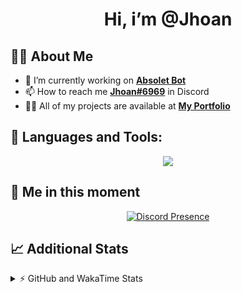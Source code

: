 <h1 align="center">Hi, i’m @Jhoan</h1>

## 🙋‍♂️ About Me

- 🔭 I’m currently working on **[Absolet Bot](https://strider.cloud)**
- 📫 How to reach me **[Jhoan#6969](https://jhoan.monster/)** in Discord
- 👨‍💻 All of my projects are available at **[My Portfolio](https://jhoan.monster)**

## 🚀 Languages and Tools:
<p align="center">
  <a href="https://skillicons.dev">
    <img src="https://skillicons.dev/icons?i=js,ts,html,css,bootstrap,nodejs,express,vscode,neovim,vim,atom,cloudflare,git,github,discord,bots,linux,mongodb,nginx,redis,wordpress,heroku&perline=11" />
  </a>
</p>
  
## 👤 Me in this moment
<p align="center">
    <a href="https://discord.com/users/612460795124776960" target="_blank" rel="nofollow">
        <img src="https://lanyard-profile-readme.vercel.app/api/612460795124776960?idleMessage=Probably%20coding%20Absolet..." alt="Discord Presence" align="center">
    </a>
</p>

## 📈 Additional Stats
<details>
    <summary>⚡ GitHub and WakaTime Stats</summary>
    <br/>

<!--START_SECTION:waka-->
![Code Time](http://img.shields.io/badge/Code%20Time-424%20hrs%2050%20mins-blue)

**🐱 My GitHub Data** 

> 🏆 843 Contributions in the Year 2022
 > 
> 📦 60.2 kB Used in GitHub's Storage 
 > 
> 💼 Opted to Hire
 > 
> 📜 4 Public Repositories 
 > 
> 🔑 32 Private Repositories  
 > 
**I'm an Early 🐤** 

```text
🌞 Morning    66 commits     ██░░░░░░░░░░░░░░░░░░░░░░░   9.39% 
🌆 Daytime    328 commits    ███████████░░░░░░░░░░░░░░   46.66% 
🌃 Evening    280 commits    ██████████░░░░░░░░░░░░░░░   39.83% 
🌙 Night      29 commits     █░░░░░░░░░░░░░░░░░░░░░░░░   4.13%

```
📅 **I'm Most Productive on Wednesday** 

```text
Monday       125 commits    ████░░░░░░░░░░░░░░░░░░░░░   17.78% 
Tuesday      110 commits    ████░░░░░░░░░░░░░░░░░░░░░   15.65% 
Wednesday    135 commits    ████░░░░░░░░░░░░░░░░░░░░░   19.2% 
Thursday     65 commits     ██░░░░░░░░░░░░░░░░░░░░░░░   9.25% 
Friday       68 commits     ██░░░░░░░░░░░░░░░░░░░░░░░   9.67% 
Saturday     126 commits    ████░░░░░░░░░░░░░░░░░░░░░   17.92% 
Sunday       74 commits     ██░░░░░░░░░░░░░░░░░░░░░░░   10.53%

```


📊 **This Week I Spent My Time On** 

```text
⌚︎ Time Zone: America/Bogota

💬 Programming Languages: 
JavaScript               9 hrs 19 mins       █████████████████████░░░░   84.49% 
YAML                     1 hr 12 mins        ██░░░░░░░░░░░░░░░░░░░░░░░   11.02% 
JSON                     27 mins             █░░░░░░░░░░░░░░░░░░░░░░░░   4.18% 
TypeScript               2 mins              ░░░░░░░░░░░░░░░░░░░░░░░░░   0.31% 
Other                    0 secs              ░░░░░░░░░░░░░░░░░░░░░░░░░   0.01%

🔥 Editors: 
VS Code                  11 hrs 2 mins       █████████████████████████   100.0%

🐱‍💻 Projects: 
Absolet-Bot              10 hrs 20 mins      ███████████████████████░░   93.73% 
MinecordSync Bot         18 mins             ░░░░░░░░░░░░░░░░░░░░░░░░░   2.74% 
Absolet-Bot-2.5          10 mins             ░░░░░░░░░░░░░░░░░░░░░░░░░   1.52% 
Strider-System           6 mins              ░░░░░░░░░░░░░░░░░░░░░░░░░   1.06% 
aña                      4 mins              ░░░░░░░░░░░░░░░░░░░░░░░░░   0.61%

💻 Operating System: 
Linux                    11 hrs 2 mins       █████████████████████████   100.0%

```

**I Mostly Code in JavaScript** 

```text
JavaScript               15 repos            ████████████████░░░░░░░░░   65.22% 
Java                     3 repos             ███░░░░░░░░░░░░░░░░░░░░░░   13.04% 
CSS                      2 repos             ██░░░░░░░░░░░░░░░░░░░░░░░   8.7% 
TypeScript               1 repo              █░░░░░░░░░░░░░░░░░░░░░░░░   4.35% 
Shell                    1 repo              █░░░░░░░░░░░░░░░░░░░░░░░░   4.35%

```



 Last Updated on 14/09/2022 18:18:08 UTC
<!--END_SECTION:waka-->
</details>
